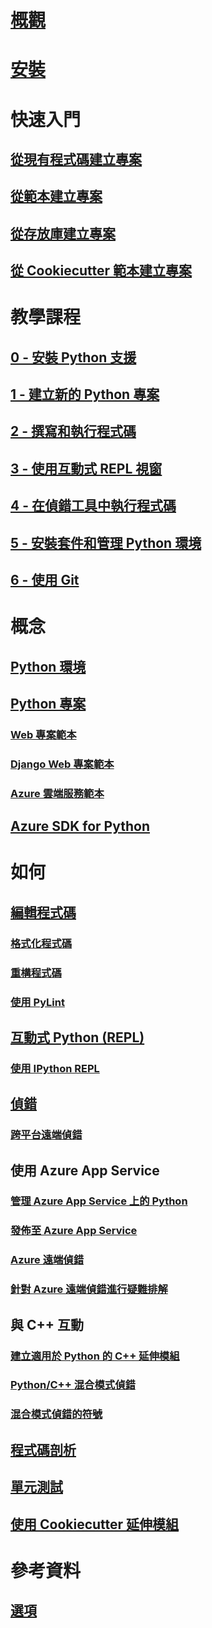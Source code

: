 # [概觀](python-in-visual-studio.md)
# [安裝](installation.md)
# 快速入門
## [從現有程式碼建立專案](quickstart-01-project-from-existing.md)
## [從範本建立專案](quickstart-02-project-from-template.md)
## [從存放庫建立專案](quickstart-03-project-from-repository.md)
## [從 Cookiecutter 範本建立專案](quickstart-04-project-from-cookiecutter.md)
# 教學課程
## [0 - 安裝 Python 支援](vs-tutorial-01-00.md)
## [1 - 建立新的 Python 專案](vs-tutorial-01-01.md)
## [2 - 撰寫和執行程式碼](vs-tutorial-01-02.md)
## [3 - 使用互動式 REPL 視窗](vs-tutorial-01-03.md)
## [4 - 在偵錯工具中執行程式碼](vs-tutorial-01-04.md)
## [5 - 安裝套件和管理 Python 環境](vs-tutorial-01-05.md)
## [6 - 使用 Git](vs-tutorial-01-06.md)
# 概念
## [Python 環境](python-environments.md)
## [Python 專案](python-projects.md)
### [Web 專案範本](template-web.md)
### [Django Web 專案範本](template-django.md)
### [Azure 雲端服務範本](template-azure-cloud-service.md)
## [Azure SDK for Python](azure-sdk-for-python.md)
# 如何
## [編輯程式碼](code-editing.md)
### [格式化程式碼](code-formatting.md)
### [重構程式碼](code-refactoring.md)
### [使用 PyLint](code-pylint.md)
## [互動式 Python (REPL)](interactive-repl.md)
### [使用 IPython REPL](interactive-repl-ipython.md)
## [偵錯](debugging.md)
### [跨平台遠端偵錯](debugging-cross-platform-remote.md)
## 使用 Azure App Service
### [管理 Azure App Service 上的 Python](managing-python-on-azure-app-service.md)
### [發佈至 Azure App Service](publishing-to-azure.md)
### [Azure 遠端偵錯](debugging-azure-remote.md)
### [針對 Azure 遠端偵錯進行疑難排解](debugging-azure-remote-troubleshooting.md)
## 與 C++ 互動
### [建立適用於 Python 的 C++ 延伸模組](cpp-and-python.md)
### [Python/C++ 混合模式偵錯](debugging-mixed-mode.md)
### [混合模式偵錯的符號](debugging-symbols-for-mixed-mode.md)
## [程式碼剖析](profiling.md)
## [單元測試](unit-testing.md)
## [使用 Cookiecutter 延伸模組](cookiecutter.md)
# 參考資料
## [選項](options.md)
